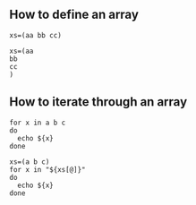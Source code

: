 ## How to define an array
```shell
xs=(aa bb cc)
```
```shell
xs=(aa
bb
cc
)
```

## How to iterate through an array
```shell
for x in a b c
do
  echo ${x}
done
```
```shell
xs=(a b c)
for x in "${xs[@]}"
do
  echo ${x}
done
```
